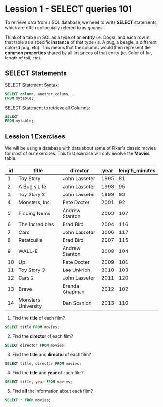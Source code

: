 # Lession 1 - SELECT queries 101

To retrieve data from a SQL database, we need to write **SELECT** statements, which are often colloquially refered to as _queries_.

Think of a table in SQL as a type of an **entity** (ie. Dogs), and each row in that table as a specific **instance** of that type (ie. A pug, a beagle, a different colored pug, etc). This means that the columns would then represent the **common properties** shared by all instances of that entity (ie. Color of fur, length of tail, etc).

## SELECT Statements

SELECT Statement Syntax:

```sql
SELECT column, another_column, …
FROM mytable;
```

SELECT Statement to retrieve all Columns:

```sql
SELECT * 
FROM mytable;
```

## Lession 1 Exercises

We will be using a database with data about some of Pixar's classic movies for most of our exercises. This first exercise will only involve the **Movies** table.


| id  | title               | director         | year | length_minutes |
|-----|---------------------|------------------|------|----------------|
| 1   | Toy Story           | John Lasseter    | 1995 | 81             |
| 2   | A Bug's Life        | John Lasseter    | 1998 | 95             |
| 3   | Toy Story 2         | John Lasseter    | 1999 | 93             |
| 4   | Monsters, Inc.      | Pete Docter      | 2001 | 92             |
| 5   | Finding Nemo        | Andrew Stanton   | 2003 | 107            |
| 6   | The Incredibles     | Brad Bird        | 2004 | 116            |
| 7   | Cars                | John Lasseter    | 2006 | 117            |
| 8   | Ratatouille         | Brad Bird        | 2007 | 115            |
| 9   | WALL-E              | Andrew Stanton   | 2008 | 104            |
| 10  | Up                  | Pete Docter      | 2009 | 101            |
| 11  | Toy Story 3         | Lee Unkrich      | 2010 | 103            |
| 12  | Cars 2              | John Lasseter    | 2011 | 120            |
| 13  | Brave               | Brenda Chapman   | 2012 | 102            |
| 14  | Monsters University | Dan Scanlon      | 2013 | 110            |


1. Find the **title** of each film?

```sql
SELECT title FROM movies;
```

2. Find the **director** of each film?

```sql
SELECT director FROM movies;
```

3. Find the **title** and **director** of each film?

```sql
SELECT title, director FROM movies;
```

4. Find the **title** and **year** of each film?

```sql
SELECT title, year FROM movies;
```

5. Find **all** the information about each film?

```sql
SELECT * FROM movies;
```




















